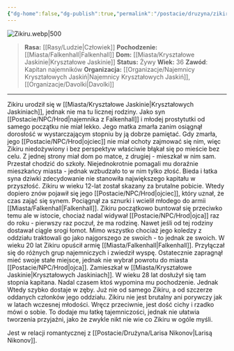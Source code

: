 ```yaml
---
{"dg-home":false,"dg-publish":true,"permalink":"/postacie/druzyna/zikiru/","dgPassFrontmatter":true}
---
```


![Zikiru.webp|500](/img/user/Vault/Grafiki/Dru%C5%BCyna/Zikiru.webp)

> **Rasa:** [[Rasy/Ludzie\|Człowiek]]
> **Pochodzenie:** [[Miasta/Falkenhall\|Falkenhall]]
> **Dom:** [[Miasta/Kryształowe Jaskinie\|Kryształowe Jaskinie]]
> **Status:** Żywy
> **Wiek:** 36
> **Zawód**: Kapitan najemników
> **Organizacja:** [[Organizacje/Najemnicy Kryształowych Jaskiń\|Najemnicy Kryształowych Jaskiń]], [[Organizacje/Davolki\|Davolki]]

---

Zikiru urodził się w [[Miasta/Kryształowe Jaskinie\|Kryształowych Jaskiniach]], jednak nie ma tu licznej rodziny. Jako syn [[Postacie/NPC/Hrod\|najemnika z Falkenhall]] i młodej prostytutki od samego początku nie miał lekko. Jego matka zmarła zanim osiągnął dorosłość w wystarczającym stopniu by ją dobrze pamiętać. Gdy zmarła, jego [[Postacie/NPC/Hrod\|ojciec]] nie miał ochoty zajmować się nim, więc Zikiru niedożywiony i bez perspektyw właściwie błąkał się po mieście bez celu. Z jednej strony miał dom po matce, z drugiej - mieszkał w nim sam. Przestał chodzić do szkoły. Niejednokrotnie pomagali mu doraźnie mieszkańcy miasta - jednak wzbudzało to w nim tylko złość. Bieda i łatka syna dziwki zdecydowanie nie stanowiła największego kapitału w przyszłość. Zikiru w wieku 12-lat został skazany za brutalne pobicie. Wtedy dopiero znów pojawił się jego [[Postacie/NPC/Hrod\|ojciec]], który uznał, że czas zająć się synem. Pociągnął za sznurki i wcielił młodego do armii [[Miasta/Falkenhall\|Falkenhall]]. Zikiru początkowo buntował się przeciwko temu ale w istocie, chociaż nadal widywał [[Postacie/NPC/Hrod\|ojca]] raz do roku - pierwszy raz poczuł, że ma rodzinę. Nawet jeśli od tej rodziny dostawał ciągle srogi łomot. Mimo wszystko chociaż jego koledzy z oddziału traktowali go jako najgorszego ze swoich - to jednak ze swoich. W wieku 20 lat Zikiru opuścił armię [[Miasta/Falkenhall\|Falkenhall]]. Przyłączał się do różnych grup najemniczych i zwiedził wyspę. Ostatecznie zapragnął mieć swoje stałe miejsce, jednak nie wybrał powrotu do miasta [[Postacie/NPC/Hrod\|ojca]]. Zamieszkał w [[Miasta/Kryształowe Jaskinie\|Kryształowych Jaskiniach]]. W wieku 28 lat dosłużył się tam stopnia kapitana. Nadal czasem ktoś wypomina mu pochodzenie. Jednak Wtedy szybko dostaje w zęby. Już nie od samego Zikiru, a od szczerze oddanych członków jego oddziału. Zikiru nie jest brutalny ani porywczy jak w latach wczesnej młodości. Wręcz przeciwnie, jest dość cichy i rzadko mówi o sobie. To dodaje mu łatkę tajemniczości, jednak nie ułatwia tworzenia przyjaźni, jako że zwykle nikt nie wie co Zikiru w ogóle myśli.

Jest w relacji romantycznej z [[Postacie/Drużyna/Larisa Nikonov\|Larisą Nikonov]].